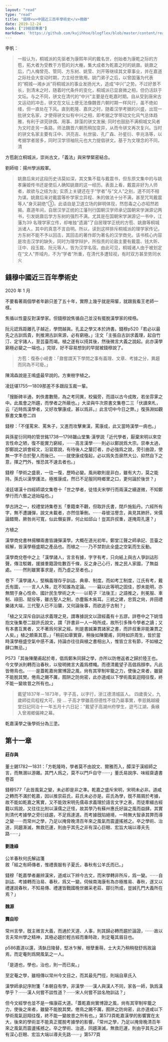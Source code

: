 ```yaml
---
layout: "read"
type: "read"
title: "錢穆<v>中國近三百年學術史</v>摘錄"
date: 2019-12-24
book: ["19經部專書"]
markdown: 'https://github.com/kujihhoe/blogflex/blob/master/content/read/19-經部專書/005-學術史.md'
---
```


李帆：

> 一般认为，桐城派的先驱者为康熙年间的戴名世，创始者为康乾之际的方苞，拓大者为受教于方苞的刘大櫆，集大成者为乾嘉之时的姚鼐。姚鼐之后，门人梅曾亮、管同、方东树、姚莹、刘开等继续其文章事业，并在嘉道之际社会大变动时期，力主经世致用。姚门弟子之后，以曾国藩为代表的“桐城—湘乡派”将桐城派的事业发扬光大，造成“中兴”之势。不过好景不长，到清末之时，随着时代条件的变化，桐城派已显衰微之相，但仍活跃于文坛。与之不同，骈文在清代的“中兴”主要是在乾嘉时期。自从受到唐宋古文运动的冲击，骈文在文坛上便无法像魏晋六朝时期一样风行，虽不绝如缕，但一直处在下风。直到乾隆、嘉庆之时，随着汉学考据的兴盛，出现一批骈文名家，才使得骈文似有中兴之相，即考据之学带动文化风气总体趋雅，有利于讲究骈偶、用事、辞藻的骈文发展; 同时也鼓励不满桐城文风者为文时走另一条路，师法魏晋六朝而稍加变异，从而令骈文再次复兴。当时的骈文名家主要有汪中、洪亮吉、杭世骏、孔广森、孙星衍、李兆洛等，以考据学者居多，同时汉学领袖阮元也大力提倡骈文。基于为文理念的不同，清

方苞創立桐城派，崇尚古文，「義法」與宋學緊密結合。

劉師培：揚州學派殿軍。

> 姚鼐后来对这段历史讳莫如深，其文集不载与戴震书，但<v>东原文集</v>中的<v>与姚孝廉姬传书</v>还是使后人确知姚鼐的这一经历。表面上看，戴震非好为人师者，故欲与之结为友; 实质上关键还在于“学者”与“文人”之别，道不同不相为谋。姚鼐后来对戴震等朴学家立异程、朱的做法十分不满，甚至咒骂戴震等人“身灭嗣绝”③，此语自是卫道立场的鲜明体现，然怨毒之心亦昭然若揭。嘉道年间，自居汉学正统的江藩刊行<v>国朝汉学师承记</v><v>国朝宋学渊源记</v>两书，引发姚鼐后学方东树的强烈不满。尤其是在<v>国朝宋学渊源记</v>一书中，江藩为39 名理学家立传，却唯独“遗漏”了自居理学正统的方苞、姚鼐等桐城派诸人，其中的真意不言自明。所以，读到这样排斥桐城派的理学家传记，方东树不能不予以回击，其回击的著作即为著名的<v>汉学商兑</v>。该书核心内容是攻击汉学的缺失，同时为理学辩护，所指责的论敌主要有戴震、钱大昕、汪中、段玉裁、阮元等人，皆为汉学名宿。由此可见，桐城诸人由于被划定在“文人”界域内，不为“学者”所重，在清代多遭轻视，有时双方甚至势同水火

## 錢穆<v>中國近三百年學術史</v>

2020 年 1 月

不要看著兩個學者年齡只差了五十年，實際上幾乎就是㒳輩，就跟我看王老師一樣。

焦循以性靈反對漢學家。但錢穆說焦循自己並沒有擺脫漢學家的桎梏。

阮元認爲距離孔子越近，學問越眞。孔孟之學又本於詩書。錢穆p520「若必以最先之古訓爲貴，則推溯古訓來源，必有窮極。」注文「主張自古訓求義理，起自竹汀、定宇諸人，至芸臺而竭。植之遂有以掎其後，然後微言大義之說起。此亦漢學窮極必變之一端也。」完球，好不容易想到的早就被錢穆說了。

> 方苞：<v>復泰小峴書</v>：「鼐嘗謂天下學問之事有義理、文章、考據之分，異趨而同為不可廢。」

陳鴻森說是王鳴盛最早說的。方東樹字植之。

凌廷堪1755—1809那差不多跟段玉裁一輩。

「搜斷碑半通，刺佚書數簡，為之考同異，校偏旁，而語以古今成敗，若坐雰雺之中。此風會之所趨，而學者之所蔽也。」<v>大梁與牛次原書</v>文集卷二三「伏讀來札，云『近時爲漢學者，又好攻擊康成，甚以爲非。』此言切中今日之弊。」<v>復孫淵如觀察書</v>文集卷二四

錢穆：「不僅罵宋、罵朱子，又進而攻擊東漢，罵康成，此又當時漢學一病也。」

與孫星衍同時的管世銘1738—1798<v>韞山堂集·漢學説</v>「近代學者，厭棄宋明以來空言性命之陋，復不能實力窮經，⋯⋯高言漢學⋯⋯則必以鄭說爲大宗。崇奉太過，卽鄭說之誤會經文，沿習眾說，有待後人之釐訂者，亦必強爲之說，旁引曲證，使無一字不合於聖人而後已。⋯⋯就使康成復起，必以爲失吾廓然大公、抑然自下之意，揮之門外，惟恐其不速去者也。」

錢穆「學術之盛衰，一往一復，歷時必變。風尚歇則是非白，雖有大力，莫之能持。孫氏以漢學護法，極推康成，然已不足服同時鄉里之口，更何論於後世？」

凌廷堪<v>漢十四經師頌</v>文集卷十「世之學者，徒惜夫宋學行而兩漢之續遂微，不知鄭學行而六藝之途始隘也。」

<v>學古詩之一</v>，<v>校禮堂詩集卷五</v>「羣籍束不觀，但取許氏書，閉戶施鉛丹。六經所有字，無不遭譏彈，說文未載者，亦然信筆刪。⋯⋯尋彼沽譽念，眞見其肺肝。宋儒論錯簡，厥咎尚可寬，似此僭妄罪，何止如邱山！豈其許叔重，遂掩周孔還？」

方植之

<v>漢學商兌</v><v>書林揚觶</v>兩書皆譏彈漢學。大概在道光初年。鄭堂<n>江聲</n>之師承記、芸臺之經解，皆漢學極盛期之產品也。而植之⋯⋯乃不禁對此全盛之空氣而生反動。

<v>漢學商兌</v>卷中之上「漢學諸人，言言有據，字字有考，只向紙上與古人爭訓詁形聲，傳注駁雜，援據羣籍證佐數百千條，反之身己心行，推之民人家國，了無益處。⋯⋯然則雖實事求是，而乃虛之至者也。」

卷下「漢學諸人，堅稱義理存乎訓詁、典章、制度。而如<v>考工</v>制度，江氏有考，戴氏有圖，⋯⋯言人人殊，訖不知誰為定論。⋯⋯竊以此等明之固佳，卽未能明，亦無關于身心性命、國計民生學術之大⋯⋯以荀子『法後王』之語推之，則冕服、車制、祿田、賦役等，雖古聖人之制，亦塵飯木胔耳。三統之建，忠質之尙，井田禮樂諸大端，三代聖人已不沿襲，又何論後事，而欲追乎古制？」

「植之又深斥自訓詁求義理之見，謂專據説文以證經義有十五謬。<n>詳卷中之下姚<v>惜抱文後集</v>卷二跋許氏說文，謂「許書非一人一時所成，故所引多殊今學者之讀；又有本書互異者，又不著爲何家之經。則是書誠兼貫諸家之書，而許叔重非能兼貫之人矣。」植之頗乘其意。</n>」「稍前如章實齋，稍後如陳蘭甫，同時如許周生，皆於當時漢學極盛空氣中感不滿，持論亦往往與植之書相出入，惟皆立言有節，不如植之肆口無忌。」

P573「其後陳蘭甫起於粵，倡爲鄭朱同歸之學，亦所以防倦返者之歸於陸王也。今文學派則轉而治春秋，以發明微言大義爲標幟。而德清戴望子高倡爲顏李。凡此皆倦鳥也。⋯⋯是蓋乾嘉尙實博證之風，尙有其宰制牢籠之力，使後之來者，雖變不能脫其樊。倦鳥之颺不厲，囿阱之防尙密，此亦道咸以下學術風氣迴翔往復，終不能一變故昔之所有也。」

> 戴望<n>1837年－1873年</n>，字子高，以字行，浙江德清城區人。 四歲喪父，九歲師從烏程程大可，授 ... 子高才學雖高但德性不佳乃屬事實，李慈銘<v>越縵堂日記</v>同治十一年五月十六日記：“戴望子高湖州府學生，遊丐江湖，夤緣入曾湘鄉偏裨之幕。

乾嘉漢學之後學術分為三塗。

## 第十一章

#### 莊存與

董士錫<n>1782—1831</n>：「方乾隆時，學者莫不由說文、爾雅而入，醰深于漢經師之言，而無溷以游雜。其門人爲之，莫不以門戶自守⋯⋯」<n>董氏易說序、味經齋遺書卷首</n>

錢穆577「此皆風氣之變，未必即是非之準。乾嘉之盛斥宋明，宋明未必非。道咸之轉而不滿於乾嘉，因以推崇莊氏，莊氏未必亦是。莊氏為學，旣不屑屑於考據，故不能如乾嘉之篤實，又不能效宋明先儒尋求義理於語言文字之表，而徒牽綴古經籍以爲說，又往往比附以漢儒之迂怪，故其學乃有蘇州惠氏好誕之風而益肆。其實則清代考據學之旁衍歧趨，不足爲達道。而考據旣陷絕境，一時無大智承其弊而導之變⋯⋯而常州之學，乃足以掩脅晚清百年來之風氣而震盪搖撼之。卒之學術、治道，同趨澌滅，無救厄運，則由乎其先之非有深心巨眼、宏旨大端以導夫先路⋯⋯」

#### 劉逢祿

<v>公羊春秋何氏解詁箋</v>敘「經之有師傳者，惟禮喪服有子夏氏，春秋有公羊氏而已。」

錢穆「乾嘉學者嚴辨漢宋，道咸以下辨今古文，而宋學轉非所斥，爲一變。⋯⋯自訓詁、考據轉而治易、春秋，爲又一變。伺候南海康有為亦極推易、春秋，遂又以禮運說春秋，不知易傳、禮運皆戰國晚世雜采老莊、鄒衍所成，豈誠孔門大義所在焉？」

#### 魏源

#### 龔自珍

常州言學，旣主微言大義，而通於天道、人事，則其歸必轉而趨於論證，⋯⋯故以言夫常州學之精神，其極必趨於輕古經而重時政，則定菴其眉目也。

p586嘉道以還，淸埶日陵替，堅冰乍解，根孽重萌，士大夫乃稍稍發舒爲政論焉，而定菴則爲開風氣之一人。

「是道也，學也，治也，則一而已矣。」

至定菴之學，雖相傳以常州今文目之，而其最先門徑，則端自章氏入

<v>漢學師承記</v>序附箋「本朝自有學，非漢學⋯⋯漢人與漢人不同，家各一師，孰爲漢學乎？⋯⋯漢人何嘗不談性道？⋯⋯宋人何嘗不談名物訓詁？」



但今文經學也並不是一條康莊大道。「蓋乾嘉尙實博證之風，尙有其宰制牢籠之力，使後之來者，雖變不能脫其樊。倦鳥之颺不厲，囿阱之防尙密，此亦道咸以下學術風氣迴翔往復，終不能一變故昔之所有也。」<n>第573頁</n>乾嘉漢學的影響實在太大，後來的學術並不能真正擺脫考據學的影響。「常州之學，乃足以掩脅晚清百年來之風氣而震盪搖撼之。卒之學術、治道，同趨澌滅，無救厄運，則由乎其先之非有深心巨眼、宏旨大端以導夫先路⋯⋯」<n>第577頁</n>
